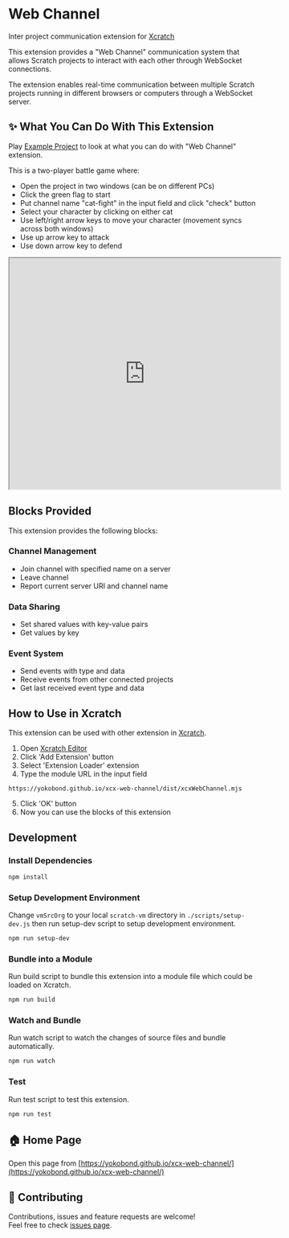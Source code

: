# Web Channel
Inter project communication extension for [Xcratch](https://xcratch.github.io/)

This extension provides a "Web Channel" communication system that allows Scratch projects to interact with each other through WebSocket connections. 

The extension enables real-time communication between multiple Scratch projects running in different browsers or computers through a WebSocket server.

## ✨ What You Can Do With This Extension

Play [Example Project](https://xcratch.github.io/editor/#https://yokobond.github.io/xcx-web-channel/projects/cat-fight-wc.sb3) to look at what you can do with "Web Channel" extension. 

This is a two-player battle game where:
- Open the project in two windows (can be on different PCs)
- Click the green flag to start
- Put channel name "cat-fight" in the input field and click "check" button
- Select your character by clicking on either cat 
- Use left/right arrow keys to move your character (movement syncs across both windows)
- Use up arrow key to attack
- Use down arrow key to defend

<iframe src="https://xcratch.github.io/editor/player#https://yokobond.github.io/xcx-web-channel/projects/cat-fight-wc.sb3" width="540px" height="460px"></iframe>


## Blocks Provided

This extension provides the following blocks:

### Channel Management
- Join channel with specified name on a server
- Leave channel 
- Report current server URI and channel name

### Data Sharing
- Set shared values with key-value pairs
- Get values by key

### Event System
- Send events with type and data
- Receive events from other connected projects
- Get last received event type and data


## How to Use in Xcratch

This extension can be used with other extension in [Xcratch](https://xcratch.github.io/). 
1. Open [Xcratch Editor](https://xcratch.github.io/editor)
2. Click 'Add Extension' button
3. Select 'Extension Loader' extension
4. Type the module URL in the input field 
```
https://yokobond.github.io/xcx-web-channel/dist/xcxWebChannel.mjs
```
5. Click 'OK' button
6. Now you can use the blocks of this extension


## Development

### Install Dependencies

```sh
npm install
```

### Setup Development Environment

Change ```vmSrcOrg``` to your local ```scratch-vm``` directory in ```./scripts/setup-dev.js``` then run setup-dev script to setup development environment.

```sh
npm run setup-dev
```

### Bundle into a Module

Run build script to bundle this extension into a module file which could be loaded on Xcratch.

```sh
npm run build
```

### Watch and Bundle

Run watch script to watch the changes of source files and bundle automatically.

```sh
npm run watch
```

### Test

Run test script to test this extension.

```sh
npm run test
```


## 🏠 Home Page

Open this page from [https://yokobond.github.io/xcx-web-channel/](https://yokobond.github.io/xcx-web-channel/)


## 🤝 Contributing

Contributions, issues and feature requests are welcome!<br />Feel free to check [issues page](https://github.com/yokobond/xcx-web-channel/issues). 
